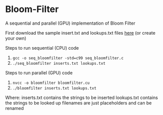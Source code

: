 # Bloom-Filter
A sequential and parallel (GPU) implementation of Bloom Filter

First download the sample insert.txt and lookups.txt files [here](https://drive.google.com/drive/folders/1UJcZkmYwIChn0KMl9feTpcr6REffXsiL?usp=sharing) (or create your own)

Steps to run sequential (CPU) code

1. `gcc -o seq_bloomfilter -std=c99 seq_bloomfilter.c `
2. `./seq_bloomfilter inserts.txt lookups.txt`

Steps to run parallel (GPU) code

1. `nvcc -o bloomfilter bloomfilter.cu`
2. `./bloomfilter inserts.txt lookups.txt`

Where:
inserts.txt contains the strings to be inserted
lookups.txt contains the strings to be looked up
filenames are just placeholders and can be renamed
